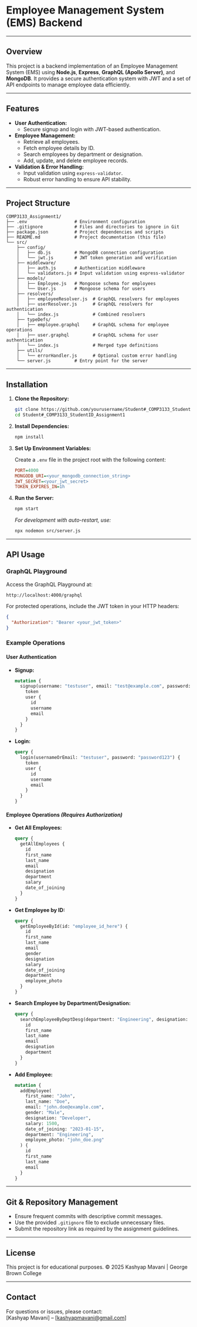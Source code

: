 # Employee Management System (EMS) Backend
---

## Overview

This project is a backend implementation of an Employee Management System (EMS) using **Node.js**, **Express**, **GraphQL (Apollo Server)**, and **MongoDB**. It provides a secure authentication system with JWT and a set of API endpoints to manage employee data efficiently.

---

## Features

- **User Authentication:**
  - Secure signup and login with JWT-based authentication.
- **Employee Management:**
  - Retrieve all employees.
  - Fetch employee details by ID.
  - Search employees by department or designation.
  - Add, update, and delete employee records.
- **Validation & Error Handling:**
  - Input validation using `express-validator`.
  - Robust error handling to ensure API stability.

---

## Project Structure

```
COMP3133_Assignment1/
├── .env                  # Environment configuration
├── .gitignore            # Files and directories to ignore in Git
├── package.json          # Project dependencies and scripts
├── README.md             # Project documentation (this file)
└── src/
    ├── config/
    │   ├── db.js         # MongoDB connection configuration
    │   └── jwt.js        # JWT token generation and verification
    ├── middleware/
    │   ├── auth.js       # Authentication middleware
    │   └── validators.js # Input validation using express-validator
    ├── models/
    │   ├── Employee.js   # Mongoose schema for employees
    │   └── User.js       # Mongoose schema for users
    ├── resolvers/
    │   ├── employeeResolver.js  # GraphQL resolvers for employees
    │   ├── userResolver.js      # GraphQL resolvers for authentication
    │   └── index.js             # Combined resolvers
    ├── typeDefs/
    │   ├── employee.graphql     # GraphQL schema for employee operations
    │   ├── user.graphql         # GraphQL schema for user authentication
    │   └── index.js             # Merged type definitions
    ├── utils/
    │   └── errorHandler.js      # Optional custom error handling
    └── server.js         # Entry point for the server
```

---

## Installation

1. **Clone the Repository:**

   ```bash
   git clone https://github.com/yourusername/Student#_COMP3133_StudentID_Assignment1.git
   cd Student#_COMP3133_StudentID_Assignment1
   ```

2. **Install Dependencies:**

   ```bash
   npm install
   ```

3. **Set Up Environment Variables:**

   Create a `.env` file in the project root with the following content:

   ```ini
   PORT=4000
   MONGODB_URI=<your_mongodb_connection_string>
   JWT_SECRET=<your_jwt_secret>
   TOKEN_EXPIRES_IN=1h
   ```

4. **Run the Server:**

   ```bash
   npm start
   ```
   *For development with auto-restart, use:*
   ```bash
   npx nodemon src/server.js
   ```

---

## API Usage

### GraphQL Playground

Access the GraphQL Playground at:
```
http://localhost:4000/graphql
```

For protected operations, include the JWT token in your HTTP headers:

```json
{
  "Authorization": "Bearer <your_jwt_token>"
}
```

### Example Operations

#### **User Authentication**

- **Signup:**

  ```graphql
  mutation {
    signup(username: "testuser", email: "test@example.com", password: "password123") {
      token
      user {
        id
        username
        email
      }
    }
  }
  ```

- **Login:**

  ```graphql
  query {
    login(usernameOrEmail: "testuser", password: "password123") {
      token
      user {
        id
        username
        email
      }
    }
  }
  ```

#### **Employee Operations** *(Requires Authorization)*

- **Get All Employees:**

  ```graphql
  query {
    getAllEmployees {
      id
      first_name
      last_name
      email
      designation
      department
      salary
      date_of_joining
    }
  }
  ```

- **Get Employee by ID:**

  ```graphql
  query {
    getEmployeeById(id: "employee_id_here") {
      id
      first_name
      last_name
      email
      gender
      designation
      salary
      date_of_joining
      department
      employee_photo
    }
  }
  ```

- **Search Employee by Department/Designation:**

  ```graphql
  query {
    searchEmployeeByDeptDesg(department: "Engineering", designation: "Developer") {
      id
      first_name
      last_name
      email
      designation
      department
    }
  }
  ```

- **Add Employee:**

  ```graphql
  mutation {
    addEmployee(
      first_name: "John",
      last_name: "Doe",
      email: "john.doe@example.com",
      gender: "Male",
      designation: "Developer",
      salary: 1500,
      date_of_joining: "2023-01-15",
      department: "Engineering",
      employee_photo: "john_doe.png"
    ) {
      id
      first_name
      last_name
      email
    }
  }
  ```

---

## Git & Repository Management

- Ensure frequent commits with descriptive commit messages.
- Use the provided `.gitignore` file to exclude unnecessary files.
- Submit the repository link as required by the assignment guidelines.

---

## License

This project is for educational purposes. © 2025 Kashyap Mavani | George Brown College

---

## Contact

For questions or issues, please contact:  
[Kashyap Mavani] – [kashyapmavani@gmail.com]
